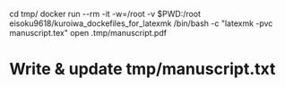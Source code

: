 cd tmp/
docker run --rm -it -w=/root -v $PWD:/root eisoku9618/kuroiwa_dockefiles_for_latexmk /bin/bash -c "latexmk -pvc manuscript.tex"
open .tmp/manuscript.pdf

# Write & update tmp/manuscript.txt
